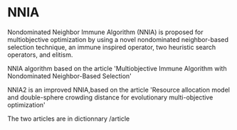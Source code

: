 # NNIA
Nondominated Neighbor Immune Algorithm (NNIA) is proposed for multiobjective optimization by using a novel nondominated neighbor-based selection technique, an immune inspired operator, two heuristic search operators, and elitism.

NNIA algorithm based on the article 'Multiobjective Immune Algorithm with Nondominated Neighbor-Based Selection'

NNIA2 is an improved NNIA,based on the article 'Resource allocation model and double-sphere crowding distance for evolutionary multi-objective optimization'

The two articles are in dictionnary /article
